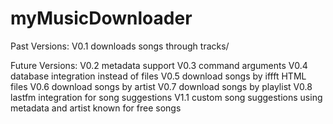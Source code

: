 myMusicDownloader
=================

Past Versions:
V0.1 downloads songs through tracks/

Future Versions:
V0.2 metadata support
V0.3 command arguments
V0.4 database integration instead of files
V0.5 download songs by iffft HTML files
V0.6 download songs by artist
V0.7 download songs by playlist
V0.8 lastfm integration for song suggestions
V1.1 custom song suggestions using metadata and artist known for free songs
